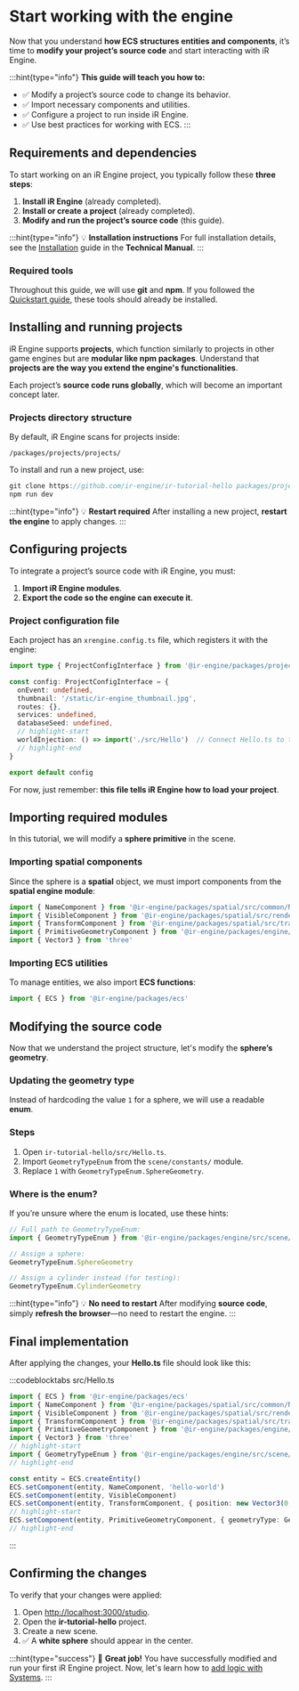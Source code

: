 # Start working with the engine

Now that you understand **how ECS structures entities and components**, it’s time to **modify your project’s source code** and start interacting with iR Engine.

:::hint{type="info"}
**This guide will teach you how to:**

- ✅ Modify a project’s source code to change its behavior.
- ✅ Import necessary components and utilities.
- ✅ Configure a project to run inside iR Engine.
- ✅ Use best practices for working with ECS.
:::

## Requirements and dependencies

To start working on an iR Engine project, you typically follow these **three steps**:

1. **Install iR Engine** (already completed).
2. **Install or create a project** (already completed).
3. **Modify and run the project’s source code** (this guide).

:::hint{type="info"}
💡 **Installation instructions**
For full installation details, see the [Installation](./../../../manual/01_install/index.md) guide in the **Technical Manual**.
:::

### Required tools

Throughout this guide, we will use **git** and **npm**. If you followed the [Quickstart guide](./../01_quickstart/index.md), these tools should already be installed.

## Installing and running projects

iR Engine supports **projects**, which function similarly to projects in other game engines but are **modular like npm packages**. Understand that **projects are the way you extend the engine's functionalities**.

Each project’s **source code runs globally**, which will become an important concept later.

### Projects directory structure

By default, iR Engine scans for projects inside:

```shell
/packages/projects/projects/
```

To install and run a new project, use:

```javascript
git clone https://github.com/ir-engine/ir-tutorial-hello packages/projects/projects/ir-tutorial-hello
npm run dev
```

:::hint{type="info"}
💡 **Restart required**
After installing a new project, **restart the engine** to apply changes.
:::

## Configuring projects

To integrate a project’s source code with iR Engine, you must:

1. **Import iR Engine modules**.
2. **Export the code so the engine can execute it**.

### Project configuration file

Each project has an `xrengine.config.ts` file, which registers it with the engine:

```typescript
import type { ProjectConfigInterface } from '@ir-engine/packages/projects/ProjectConfigInterface'

const config: ProjectConfigInterface = {
  onEvent: undefined,
  thumbnail: '/static/ir-engine_thumbnail.jpg',
  routes: {},
  services: undefined,
  databaseSeed: undefined,
  // highlight-start
  worldInjection: () => import('./src/Hello')  // Connect Hello.ts to the engine
  // highlight-end
}

export default config
```

For now, just remember: **this file tells iR Engine how to load your project**.

## Importing required modules

In this tutorial, we will modify a **sphere primitive** in the scene.

### Importing spatial components

Since the sphere is a **spatial** object, we must import components from the **spatial engine module**:

```typescript
import { NameComponent } from '@ir-engine/packages/spatial/src/common/NameComponent'
import { VisibleComponent } from '@ir-engine/packages/spatial/src/renderer/components/VisibleComponent'
import { TransformComponent } from '@ir-engine/packages/spatial/src/transform/components/TransformComponent'
import { PrimitiveGeometryComponent } from '@ir-engine/packages/engine/src/scene/components/PrimitiveGeometryComponent'
import { Vector3 } from 'three'
```

### Importing ECS utilities

To manage entities, we also import **ECS functions**:

```typescript
import { ECS } from '@ir-engine/packages/ecs'
```

## Modifying the source code

Now that we understand the project structure, let's modify the **sphere’s geometry**.

### Updating the geometry type

Instead of hardcoding the value `1` for a sphere, we will use a readable **enum**.

### Steps

1. Open `ir-tutorial-hello/src/Hello.ts`.
2. Import `GeometryTypeEnum` from the `scene/constants/` module.
3. Replace `1` with `GeometryTypeEnum.SphereGeometry`.

### Where is the enum?

If you’re unsure where the enum is located, use these hints:

```typescript
// Full path to GeometryTypeEnum:
import { GeometryTypeEnum } from '@ir-engine/packages/engine/src/scene/constants/GeometryTypeEnum'

// Assign a sphere:
GeometryTypeEnum.SphereGeometry

// Assign a cylinder instead (for testing):
GeometryTypeEnum.CylinderGeometry
```

:::hint{type="info"}
💡 **No need to restart**
After modifying **source code**, simply **refresh the browser**—no need to restart the engine.
:::

## Final implementation

After applying the changes, your **Hello.ts** file should look like this:

:::codeblocktabs
src/Hello.ts

```typescript
import { ECS } from '@ir-engine/packages/ecs'
import { NameComponent } from '@ir-engine/packages/spatial/src/common/NameComponent'
import { VisibleComponent } from '@ir-engine/packages/spatial/src/renderer/components/VisibleComponent'
import { TransformComponent } from '@ir-engine/packages/spatial/src/transform/components/TransformComponent'
import { PrimitiveGeometryComponent } from '@ir-engine/packages/engine/src/scene/components/PrimitiveGeometryComponent'
import { Vector3 } from 'three'
// highlight-start
import { GeometryTypeEnum } from '@ir-engine/packages/engine/src/scene/constants/GeometryTypeEnum'
// highlight-end

const entity = ECS.createEntity()
ECS.setComponent(entity, NameComponent, 'hello-world')
ECS.setComponent(entity, VisibleComponent)
ECS.setComponent(entity, TransformComponent, { position: new Vector3(0, 1, 0) })
// highlight-start
ECS.setComponent(entity, PrimitiveGeometryComponent, { geometryType: GeometryTypeEnum.SphereGeometry })
// highlight-end
```
:::

## Confirming the changes

To verify that your changes were applied:

1. Open [http://localhost:3000/studio](http://localhost:3000/studio).
2. Open the **ir-tutorial-hello** project.
3. Create a new scene.
4. ✅ A **white sphere** should appear in the center.

:::hint{type="success"}
🎉 **Great job!**
You have successfully modified and run your first iR Engine project.
Now, let's learn how to [add logic with Systems](./03_system.md).
:::

